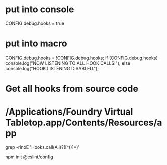# put into console
CONFIG.debug.hooks = true

# put into macro
CONFIG.debug.hooks = !CONFIG.debug.hooks;
if (CONFIG.debug.hooks)
    console.log("NOW LISTENING TO ALL HOOK CALLS!");
else
    console.log("HOOK LISTENING DISABLED.");

# Get all hooks from source code
# /Applications/Foundry Virtual Tabletop.app/Contents/Resources/app
grep -rinoE 'Hooks.call(All)?\([^()]*\)'

npm init @eslint/config